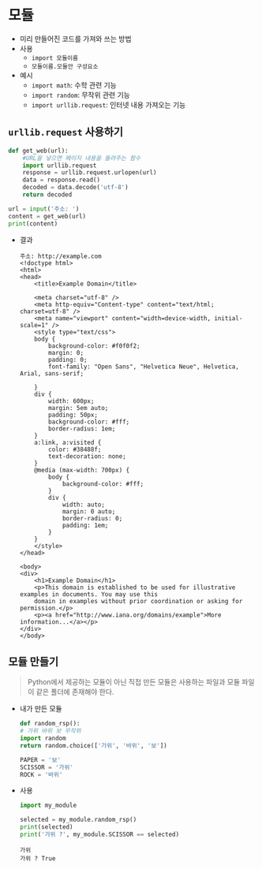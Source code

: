 # 모듈 

- 미리 만들어진 코드를 가져와 쓰는 방법
- 사용 
    - `import 모듈이름` 
    - `모듈이름.모듈안 구성요소`
- 예시
    - `import math`: 수학 관련 기능
    - `import random`: 무작위 관련 기능
    - `import urllib.request`: 인터넷 내용 가져오는 기능 

## `urllib.request` 사용하기 
```python
def get_web(url):
    #URL을 넣으면 페이지 내용을 돌려주는 함수
    import urllib.request
    response = urllib.request.urlopen(url)
    data = response.read()
    decoded = data.decode('utf-8')
    return decoded

url = input('주소: ')
content = get_web(url)
print(content)
``` 

- 결과 
    ```
    주소: http://example.com
    <!doctype html>
    <html>
    <head>
        <title>Example Domain</title>

        <meta charset="utf-8" />
        <meta http-equiv="Content-type" content="text/html; charset=utf-8" />
        <meta name="viewport" content="width=device-width, initial-scale=1" />
        <style type="text/css">
        body {
            background-color: #f0f0f2;
            margin: 0;
            padding: 0;
            font-family: "Open Sans", "Helvetica Neue", Helvetica, Arial, sans-serif;
        
        }   
        div {
            width: 600px;
            margin: 5em auto;
            padding: 50px;
            background-color: #fff;
            border-radius: 1em;
        }
        a:link, a:visited {
            color: #38488f;
            text-decoration: none;
        }
        @media (max-width: 700px) {
            body {
                background-color: #fff;
            }
            div {
                width: auto;
                margin: 0 auto;
                border-radius: 0;
                padding: 1em;
            }
        }
        </style>    
    </head>

    <body>
    <div>
        <h1>Example Domain</h1>
        <p>This domain is established to be used for illustrative examples in documents. You may use this
        domain in examples without prior coordination or asking for permission.</p>
        <p><a href="http://www.iana.org/domains/example">More information...</a></p>
    </div>
    </body>
</html>


## 모듈 만들기 
> Python에서 제공하는 모듈이 아닌 직접 만든 모듈은 사용하는 파일과 모듈 파일이 같은 폴더에 존재해야 한다. 
- 내가 만든 모듈
    ```python
    def random_rsp():
    # 가위 바위 보 무작위
    import random
    return random.choice(['가위', '바위', '보'])

    PAPER = '보'
    SCISSOR = '가위'
    ROCK = '바위'
    ```
- 사용 
    ```python
    import my_module

    selected = my_module.random_rsp()
    print(selected)
    print('가위 ?', my_module.SCISSOR == selected)
    ```
    ```
    가위
    가위 ? True
    ```
